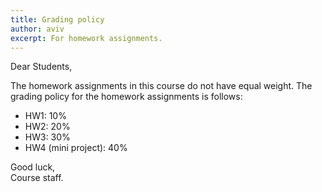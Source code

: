 ```yaml
---
title: Grading policy
author: aviv
excerpt: For homework assignments.
---
```


Dear Students,

The homework assignments in this course do not have equal weight.
The grading policy for the homework assignments is follows:
- HW1: 10%
- HW2: 20%
- HW3: 30%
- HW4 (mini project): 40%



Good luck,  
Course staff.

